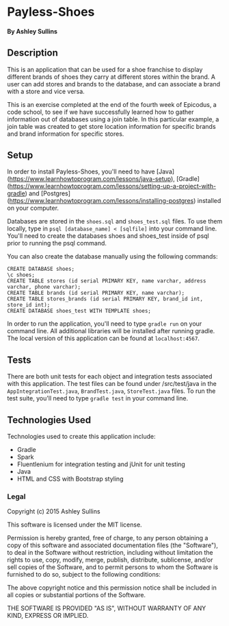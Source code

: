 # Payless-Shoes

#### By Ashley Sullins

## Description

This is an application that can be used for a shoe franchise to display different brands of shoes they carry at different stores within the brand. A user can add stores and brands to the database, and can associate a brand with a store and vice versa.

This is an exercise completed at the end of the fourth week of Epicodus, a code school, to see if we have successfully learned how to gather information out of databases using a join table. In this particular example, a join table was created to get store location information for specific brands and brand information for specific stores. 

## Setup

In order to install Payless-Shoes, you'll need to have [Java] (https://www.learnhowtoprogram.com/lessons/java-setup), [Gradle] (https://www.learnhowtoprogram.com/lessons/setting-up-a-project-with-gradle) and [Postgres] (https://www.learnhowtoprogram.com/lessons/installing-postgres) installed on your computer.

Databases are stored in the ``shoes.sql`` and ``shoes_test.sql`` files. To use them locally, type in ``psql [database_name] < [sqlfile]`` into your command line. You'll need to create the databases shoes and shoes_test inside of psql prior to running the psql command. 

You can also create the database manually using the following commands:

```
CREATE DATABASE shoes;
\c shoes;
CREATE TABLE stores (id serial PRIMARY KEY, name varchar, address varchar, phone varchar);
CREATE TABLE brands (id serial PRIMARY KEY, name varchar);
CREATE TABLE stores_brands (id serial PRIMARY KEY, brand_id int, store_id int);
CREATE DATABASE shoes_test WITH TEMPLATE shoes;
```

In order to run the application, you'll need to type ``gradle run`` on your command line. All additional libraries will be installed after running gradle. The local version of this application can be found at ``localhost:4567``.
 
## Tests

There are both unit tests for each object and integration tests associated with this application. The test files can be found under /src/test/java in the ``AppIntegrationTest.java``, ``BrandTest.java``, ``StoreTest.java`` files. To run the test suite, you'll need to type ``gradle test`` in your command line.

## Technologies Used

Technologies used to create this application include:

* Gradle
* Spark 
* Fluentlenium for integration testing and jUnit for unit testing
* Java 
* HTML and CSS with Bootstrap styling

### Legal

Copyright (c) 2015 Ashley Sullins

This software is licensed under the MIT license.

Permission is hereby granted, free of charge, to any person obtaining a copy
of this software and associated documentation files (the "Software"), to deal
in the Software without restriction, including without limitation the rights
to use, copy, modify, merge, publish, distribute, sublicense, and/or sell
copies of the Software, and to permit persons to whom the Software is
furnished to do so, subject to the following conditions:

The above copyright notice and this permission notice shall be included in
all copies or substantial portions of the Software.

THE SOFTWARE IS PROVIDED "AS IS", WITHOUT WARRANTY OF ANY KIND, EXPRESS OR
IMPLIED.